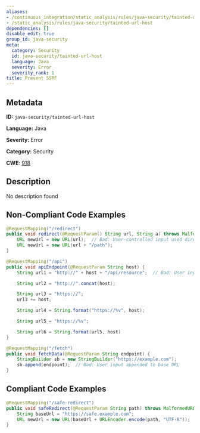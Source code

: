```yaml
---
aliases:
- /continuous_integration/static_analysis/rules/java-security/tainted-url-host
- /static_analysis/rules/java-security/tainted-url-host
dependencies: []
disable_edit: true
group_id: java-security
meta:
  category: Security
  id: java-security/tainted-url-host
  language: Java
  severity: Error
  severity_rank: 1
title: Prevent SSRF
---
```

<!--  SOURCED FROM https://github.com/DataDog/datadog-static-analyzer-rule-docs -->


## Metadata
**ID:** `java-security/tainted-url-host`

**Language:** Java

**Severity:** Error

**Category:** Security

**CWE**: [918](https://cwe.mitre.org/data/definitions/918.html)

## Description
No description found

## Non-Compliant Code Examples
```java
@RequestMapping("/redirect")
public void redirect(@RequestParam() String url, String a) throws MalformedURLException {
    URL newUrl = new URL(url);  // Bad: User-controlled input used directly
    URL newUrl = new URL(url + "/path");
}

@RequestMapping("/api")
public void apiEndpoint(@RequestParam String host) {
    String url1 = "http://" + host + "/api/resource";  // Bad: User input concatenated into URL

    String url2 = "http://".concat(host);

    String url3 = "https://";
    url3 += host;

    String url4 = String.format("https://%v", host);

    String url5 = "https://%v";

    String url6 = String.format(url5, host)
}

@RequestMapping("/fetch")
public void fetchData(@RequestParam String endpoint) {
    StringBuilder sb = new StringBuilder("https://example.com");
    sb.append(endpoint);  // Bad: User input appended to base URL
}
```

## Compliant Code Examples
```java
@RequestMapping("/safe-redirect")
public void safeRedirect(@RequestParam String path) throws MalformedURLException {
    String baseUrl = "https://safe.example.com";
    URL newUrl = new URL(baseUrl + URLEncoder.encode(path, "UTF-8"));  // Good: User input only affects the path, not the host
}
```
